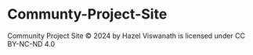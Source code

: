 # Communty-Project-Site

Community Project Site © 2024 by Hazel Viswanath is licensed under CC BY-NC-ND 4.0 
